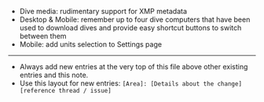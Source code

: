 - Dive media: rudimentary support for XMP metadata
- Desktop & Mobile: remember up to four dive computers that have been used to
  download dives and provide easy shortcut buttons to switch between them
- Mobile: add units selection to Settings page
---
* Always add new entries at the very top of this file above other existing entries and this note.
* Use this layout for new entries: `[Area]: [Details about the change] [reference thread / issue]`
